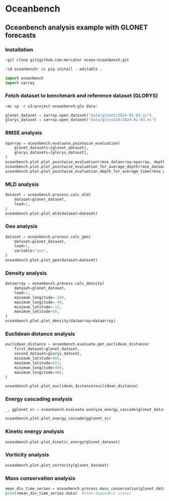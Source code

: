 # Oceanbench

<!-- BEGINNING of a block automatically generated with make update-readme -->
## Oceanbench analysis example with GLONET forecasts

### Installation


```python
!git clone git@github.com:mercator-ocean/oceanbench.git
```


```python
!cd oceanbench/ && pip install --editable .
```


```python
import oceanbench
import xarray
```

### Fetch dataset to benchmark and reference dataset (GLORYS)


```python
!mc cp -r s3/project-oceanbench/glo data/
```


```python
glonet_dataset = xarray.open_dataset("data/glonet/2024-01-03.nc")
glorys_dataset = xarray.open_dataset("data/glorys14/2024-01-03.nc")
```

### RMSE analysis


```python
nparray = oceanbench.evaluate.pointwise_evaluation(
    glonet_datasets=[glonet_dataset],
    glorys_datasets=[glorys_dataset],
)
oceanbench.plot.plot_pointwise_evaluation(rmse_dataarray=nparray, depth=2)
oceanbench.plot.plot_pointwise_evaluation_for_average_depth(rmse_dataarray=nparray)
oceanbench.plot.plot_pointwise_evaluation_depth_for_average_time(rmse_dataarray=nparray, dataset_depth_values=glonet_dataset.depth.values)
```

### MLD analysis


```python
dataset = oceanbench.process.calc_mld(
    dataset=glonet_dataset,
    lead=1,
)
oceanbench.plot.plot_mld(dataset=dataset)
```

### Geo analysis


```python
dataset = oceanbench.process.calc_geo(
    dataset=glonet_dataset,
    lead=1,
    variable="zos",
)
oceanbench.plot.plot_geo(dataset=dataset)
```

### Density analysis


```python
dataarray = oceanbench.process.calc_density(
    dataset=glonet_dataset,
    lead=1,
    minimum_longitude=-100,
    maximum_longitude=-40,
    minimum_latitude=-15,
    maximum_latitude=50,
)
oceanbench.plot.plot_density(dataarray=dataarray)
```

### Euclidean distance analysis


```python
euclidean_distance = oceanbench.evaluate.get_euclidean_distance(
    first_dataset=glonet_dataset,
    second_dataset=glorys_dataset,
    minimum_latitude=466,
    maximum_latitude=633,
    minimum_longitude=400,
    maximum_longitude=466,
)

oceanbench.plot.plot_euclidean_distance(euclidean_distance)
```

### Energy cascading analysis


```python
_, gglonet_sc = oceanbench.evaluate.analyze_energy_cascade(glonet_dataset, "uo", 0, 1 / 4)

oceanbench.plot.plot_energy_cascade(gglonet_sc)
```

### Kinetic energy analysis


```python
oceanbench.plot.plot_kinetic_energy(glonet_dataset)
```

### Vorticity analysis


```python
oceanbench.plot.plot_vortocity(glonet_dataset)
```

### Mass conservation analysis


```python
mean_div_time_series = oceanbench.process.mass_conservation(glonet_dataset, 0, deg_resolution=0.25)  # should be close to zero
print(mean_div_time_series.data)  #time-dependent scores
```
<!-- END of a block automatically generated with make update-readme -->
